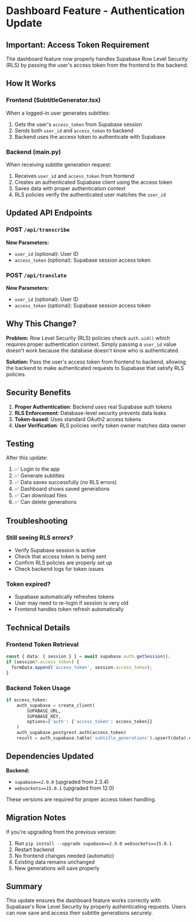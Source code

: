 # Dashboard Feature - Authentication Update

## Important: Access Token Requirement

The dashboard feature now properly handles Supabase Row Level Security (RLS) by passing the user's access token from the frontend to the backend.

## How It Works

### Frontend (SubtitleGenerator.tsx)
When a logged-in user generates subtitles:
1. Gets the user's `access_token` from Supabase session
2. Sends both `user_id` and `access_token` to backend
3. Backend uses the access token to authenticate with Supabase

### Backend (main.py)
When receiving subtitle generation request:
1. Receives `user_id` and `access_token` from frontend
2. Creates an authenticated Supabase client using the access token
3. Saves data with proper authentication context
4. RLS policies verify the authenticated user matches the `user_id`

## Updated API Endpoints

### POST `/api/transcribe`
**New Parameters:**
- `user_id` (optional): User ID
- `access_token` (optional): Supabase session access token

### POST `/api/translate`
**New Parameters:**
- `user_id` (optional): User ID  
- `access_token` (optional): Supabase session access token

## Why This Change?

**Problem:** Row Level Security (RLS) policies check `auth.uid()` which requires proper authentication context. Simply passing a `user_id` value doesn't work because the database doesn't know who is authenticated.

**Solution:** Pass the user's access token from frontend to backend, allowing the backend to make authenticated requests to Supabase that satisfy RLS policies.

## Security Benefits

1. **Proper Authentication**: Backend uses real Supabase auth tokens
2. **RLS Enforcement**: Database-level security prevents data leaks
3. **Token-based**: Uses standard OAuth2 access tokens
4. **User Verification**: RLS policies verify token owner matches data owner

## Testing

After this update:
1. ✅ Login to the app
2. ✅ Generate subtitles
3. ✅ Data saves successfully (no RLS errors)
4. ✅ Dashboard shows saved generations
5. ✅ Can download files
6. ✅ Can delete generations

## Troubleshooting

### Still seeing RLS errors?
- Verify Supabase session is active
- Check that access token is being sent
- Confirm RLS policies are properly set up
- Check backend logs for token issues

### Token expired?
- Supabase automatically refreshes tokens
- User may need to re-login if session is very old
- Frontend handles token refresh automatically

## Technical Details

### Frontend Token Retrieval
```typescript
const { data: { session } } = await supabase.auth.getSession();
if (session?.access_token) {
  formData.append('access_token', session.access_token);
}
```

### Backend Token Usage
```python
if access_token:
    auth_supabase = create_client(
        SUPABASE_URL, 
        SUPABASE_KEY,
        options={'auth': {'access_token': access_token}}
    )
    auth_supabase.postgrest.auth(access_token)
    result = auth_supabase.table('subtitle_generations').upsert(data).execute()
```

## Dependencies Updated

**Backend:**
- `supabase==2.9.0` (upgraded from 2.3.4)
- `websockets==15.0.1` (upgraded from 12.0)

These versions are required for proper access token handling.

## Migration Notes

If you're upgrading from the previous version:
1. Run `pip install --upgrade supabase==2.9.0 websockets==15.0.1`
2. Restart backend
3. No frontend changes needed (automatic)
4. Existing data remains unchanged
5. New generations will save properly

## Summary

This update ensures the dashboard feature works correctly with Supabase's Row Level Security by properly authenticating requests. Users can now save and access their subtitle generations securely.
